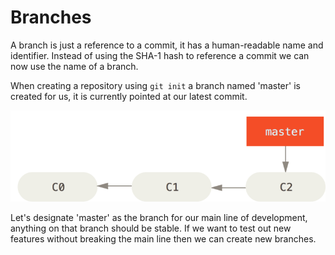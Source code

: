 # Branches

A branch is just a reference to a commit, it has a human-readable name
and identifier. Instead of using the SHA-1 hash to reference a commit we can
now use the name of a branch.

When creating a repository using `git init` a branch named 'master' is created
for us, it is currently pointed at our latest commit.

![The current state of our repository](./img/basic-branch.png)

Let's designate 'master' as the branch for our main line of development,
anything on that branch should be stable. If we want to test out new features
without breaking the main line then we can create new branches.
